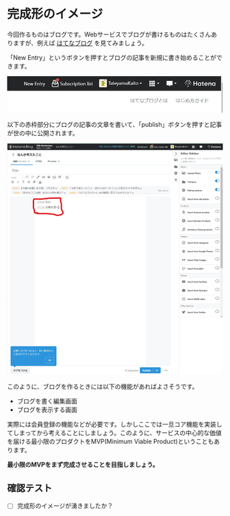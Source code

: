 # 完成形のイメージ

今回作るものはブログです。Webサービスでブログが書けるものはたくさんありますが、例えば [はてなブログ](https://hatenablog.com/) を見てみましょう。

「New Entry」というボタンを押すとブログの記事を新規に書き始めることができます。

![image-1](./img/image-1.jpg)

以下の赤枠部分にブログの記事の文章を書いて、「publish」ボタンを押すと記事が世の中に公開されます。

![image-2](./img/image-2.jpg)

このように、ブログを作るときには以下の機能があればよさそうです。

- ブログを書く編集画面
- ブログを表示する画面

実際には会員登録の機能などが必要です。しかしここでは一旦コア機能を実装してしまってから考えることにしましょう。このように、サービスの中心的な価値を届ける最小限のプロダクトをMVP(Minimum Viable Product)ということもあります。

**最小限のMVPをまず完成させることを目指しましょう。**

## 確認テスト

- [ ] 完成形のイメージが湧きましたか？
